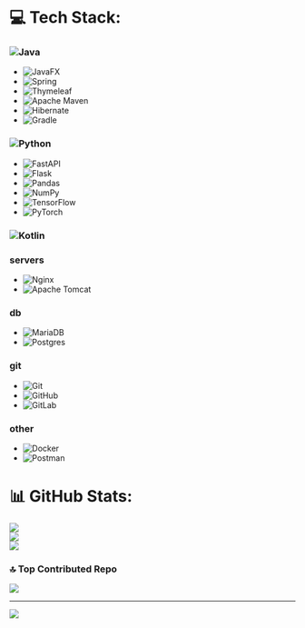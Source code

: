 # 💻 Tech Stack:
### ![Java](https://img.shields.io/badge/java-%23ED8B00.svg?style=for-the-badge&logo=openjdk&logoColor=white)   
- ![JavaFX](https://img.shields.io/badge/javafx-%23FF0000.svg?style=for-the-badge&logo=javafx&logoColor=white)
- ![Spring](https://img.shields.io/badge/spring-%236DB33F.svg?style=for-the-badge&logo=spring&logoColor=white)
- ![Thymeleaf](https://img.shields.io/badge/Thymeleaf-%23005C0F.svg?style=for-the-badge&logo=Thymeleaf&logoColor=white)
- ![Apache Maven](https://img.shields.io/badge/Apache%20Maven-C71A36?style=for-the-badge&logo=Apache%20Maven&logoColor=white)
- ![Hibernate](https://img.shields.io/badge/Hibernate-59666C?style=for-the-badge&logo=Hibernate&logoColor=white)
- ![Gradle](https://img.shields.io/badge/Gradle-02303A.svg?style=for-the-badge&logo=Gradle&logoColor=white)   

### ![Python](https://img.shields.io/badge/python-3670A0?style=for-the-badge&logo=python&logoColor=ffdd54)
- ![FastAPI](https://img.shields.io/badge/FastAPI-005571?style=for-the-badge&logo=fastapi)
- ![Flask](https://img.shields.io/badge/flask-%23000.svg?style=for-the-badge&logo=flask&logoColor=white)
- ![Pandas](https://img.shields.io/badge/pandas-%23150458.svg?style=for-the-badge&logo=pandas&logoColor=white)
- ![NumPy](https://img.shields.io/badge/numpy-%23013243.svg?style=for-the-badge&logo=numpy&logoColor=white)
- ![TensorFlow](https://img.shields.io/badge/TensorFlow-%23FF6F00.svg?style=for-the-badge&logo=TensorFlow&logoColor=white)
- ![PyTorch](https://img.shields.io/badge/PyTorch-%23EE4C2C.svg?style=for-the-badge&logo=PyTorch&logoColor=white)

### ![Kotlin](https://img.shields.io/badge/kotlin-%237F52FF.svg?style=for-the-badge&logo=kotlin&logoColor=white)   

### servers
- ![Nginx](https://img.shields.io/badge/nginx-%23009639.svg?style=for-the-badge&logo=nginx&logoColor=white)
- ![Apache Tomcat](https://img.shields.io/badge/apache%20tomcat-%23F8DC75.svg?style=for-the-badge&logo=apache-tomcat&logoColor=black)

### db
- ![MariaDB](https://img.shields.io/badge/MariaDB-003545?style=for-the-badge&logo=mariadb&logoColor=white)
- ![Postgres](https://img.shields.io/badge/postgres-%23316192.svg?style=for-the-badge&logo=postgresql&logoColor=white)      

### git
- ![Git](https://img.shields.io/badge/git-%23F05033.svg?style=for-the-badge&logo=git&logoColor=white)
- ![GitHub](https://img.shields.io/badge/github-%23121011.svg?style=for-the-badge&logo=github&logoColor=white)
- ![GitLab](https://img.shields.io/badge/gitlab-%23181717.svg?style=for-the-badge&logo=gitlab&logoColor=white)   

### other
- ![Docker](https://img.shields.io/badge/docker-%230db7ed.svg?style=for-the-badge&logo=docker&logoColor=white)
- ![Postman](https://img.shields.io/badge/Postman-FF6C37?style=for-the-badge&logo=postman&logoColor=white)

# 📊 GitHub Stats:
![](https://github-readme-stats.vercel.app/api?username=qqweweqewe&theme=github_dark_dimmed&hide_border=true&include_all_commits=true&count_private=true)<br/>
![](https://github-readme-streak-stats.herokuapp.com/?user=qqweweqewe&theme=github_dark_dimmed&hide_border=true)<br/>
![](https://github-readme-stats.vercel.app/api/top-langs/?username=qqweweqewe&theme=github_dark_dimmed&hide_border=true&include_all_commits=true&count_private=true&layout=compact)

### 🔝 Top Contributed Repo
![](https://github-contributor-stats.vercel.app/api?username=qqweweqewe&limit=5&theme=github_dark_dimmed&combine_all_yearly_contributions=true)

---
[![](https://visitcount.itsvg.in/api?id=qqweweqewe&icon=2&color=6)](https://visitcount.itsvg.in)

<!-- Proudly created with GPRM ( https://gprm.itsvg.in ) -->
